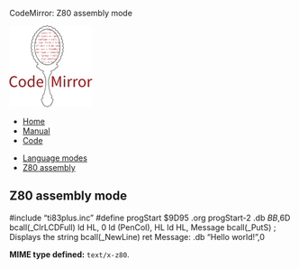 CodeMirror: Z80 assembly mode

[<img src="../../doc/logo.png" id="logo" />](http://codemirror.net)

-   [Home](../../index.html)
-   [Manual](../../doc/manual.html)
-   [Code](https://github.com/marijnh/codemirror)

<!-- -->

-   [Language modes](../index.html)
-   <a href="#" class="active">Z80 assembly</a>

Z80 assembly mode
-----------------

\#include “ti83plus.inc” \#define progStart $9D95 .org progStart-2 .db $BB,$6D bcall(\_ClrLCDFull) ld HL, 0 ld (PenCol), HL ld HL, Message bcall(\_PutS) ; Displays the string bcall(\_NewLine) ret Message: .db “Hello world!”,0

**MIME type defined:** `text/x-z80`.

